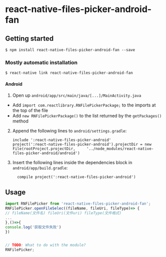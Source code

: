 
# react-native-files-picker-android-fan

## Getting started

`$ npm install react-native-files-picker-android-fan --save`

### Mostly automatic installation

`$ react-native link react-native-files-picker-android-fan`



#### Android

1. Open up `android/app/src/main/java/[...]/MainActivity.java`
  - Add `import com.reactlibrary.RNFilePickerPackage;` to the imports at the top of the file
  - Add `new RNFilePickerPackage()` to the list returned by the `getPackages()` method
2. Append the following lines to `android/settings.gradle`:
  	```
  	include ':react-native-files-picker-android'
  	project(':react-native-files-picker-android').projectDir = new File(rootProject.projectDir, 	'../node_modules/react-native-files-picker-android/android')
  	```
3. Insert the following lines inside the dependencies block in `android/app/build.gradle`:
  	```
      compile project(':react-native-files-picker-android')
  	```




## Usage
```javascript
import RNFilePicker from 'react-native-files-picker-android-fan';
RNFilePicker.openFileSelec((fileName, fileUri, fileType)=> {
// fileName(文件名) fileUri(文件uri) fileType(文件格式)
...
},()=>{
console.log('获取文件失败')
})


// TODO: What to do with the module?
RNFilePicker;
```
  